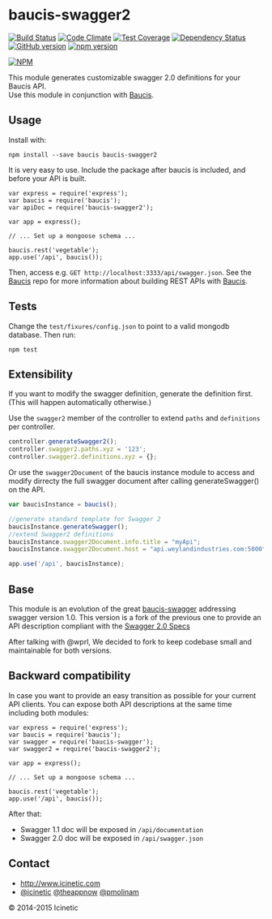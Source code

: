 baucis-swagger2
===============

[![Build Status](https://travis-ci.org/Icinetic/baucis-swagger2.svg)](https://travis-ci.org/Icinetic/baucis-swagger2)
[![Code Climate](https://codeclimate.com/github/Icinetic/baucis-swagger2/badges/gpa.svg)](https://codeclimate.com/github/Icinetic/baucis-swagger2)
[![Test Coverage](https://codeclimate.com/github/Icinetic/baucis-swagger2/badges/coverage.svg)](https://codeclimate.com/github/Icinetic/baucis-swagger2)
[![Dependency Status](https://david-dm.org/icinetic/baucis-swagger2.svg)](https://david-dm.org/icinetic/baucis-swagger2)
[![GitHub version](https://badge.fury.io/gh/icinetic%2Fbaucis-swagger2.svg)](http://badge.fury.io/gh/icinetic%2Fbaucis-swagger2)
[![npm version](https://badge.fury.io/js/baucis-swagger2.svg)](http://badge.fury.io/js/baucis-swagger2)

[![NPM](https://nodei.co/npm/baucis-swagger2.png?downloads=true&downloadRank=true&stars=true)](https://nodei.co/npm/baucis-swagger2/)



This module generates customizable swagger 2.0 definitions for your Baucis API.  
Use this module in conjunction with [Baucis](https://github.com/wprl/baucis).

Usage
-----

Install with:

    npm install --save baucis baucis-swagger2

It is very easy to use.  Include the package after baucis is included, and before your API is built.

    var express = require('express');
    var baucis = require('baucis');
    var apiDoc = require('baucis-swagger2');

    var app = express();

    // ... Set up a mongoose schema ...

    baucis.rest('vegetable');
    app.use('/api', baucis());

Then, access e.g. `GET http://localhost:3333/api/swagger.json`.  See the [Baucis](https://github.com/wprl/baucis) repo for more information about building REST APIs with [Baucis](https://github.com/wprl/baucis).

Tests
-----
Change the `test/fixures/config.json` to point to a valid mongodb database.
Then run:

```
npm test
```


Extensibility
-------------

If you want to modify the swagger definition, generate the definition first.  (This will happen automatically otherwise.)

Use the `swagger2` member of the controller to extend `paths` and `definitions` per controller.

```javascript
controller.generateSwagger2();
controller.swagger2.paths.xyz = '123';
controller.swagger2.definitions.xyz = {};
```

Or use the `swagger2Document` of the baucis instance module to access and modify dirrecty the full swagger document after calling generateSwagger() on the API.

```javascript
var baucisInstance = baucis();

//generate standard template for Swagger 2
baucisInstance.generateSwagger();
//extend Swagger2 definitions
baucisInstance.swagger2Document.info.title = "myApi";
baucisInstance.swagger2Document.host = "api.weylandindustries.com:5000";

app.use('/api', baucisInstance);
```

Base 
----

This module is an evolution of the great [baucis-swagger](https://github.com/wprl/baucis-swagger) addressing swagger version 1.0.
This version is a fork of the previous one to provide an API description compliant with the [Swagger 2.0 Specs](https://github.com/swagger-api/swagger-spec/blob/master/versions/2.0.md)

After talking with @wprl, We decided to fork to keep codebase small and maintainable for both versions.

Backward compatibility 
----------------------

In case you want to provide an easy transition as possible for your current API clients. You can expose both API descriptions at the same time including both modules:


    var express = require('express');
    var baucis = require('baucis');
    var swagger = require('baucis-swagger');
    var swagger2 = require('baucis-swagger2');

    var app = express();

    // ... Set up a mongoose schema ...

    baucis.rest('vegetable');
    app.use('/api', baucis());


After that:
- Swagger 1.1 doc will be exposed in `/api/documentation` 
- Swagger 2.0 doc will be exposed in `/api/swagger.json` 


Contact
-------

 * http://www.icinetic.com
 * [@icinetic](https://twitter.com/icinetic) [@theappnow](https://twitter.com/theappnow) [@pmolinam](https://twitter.com/pmolinam)

&copy; 2014-2015 Icinetic
